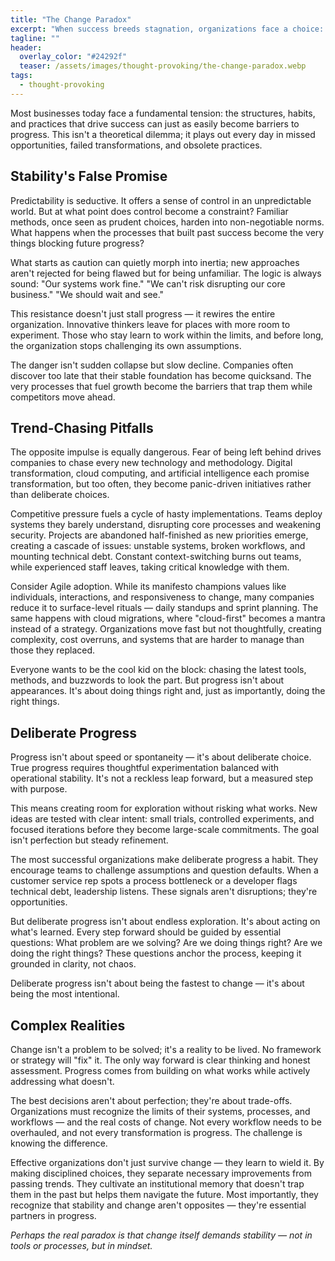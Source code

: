 ```yaml
---
title: "The Change Paradox"
excerpt: "When success breeds stagnation, organizations face a choice: cling to stability or chase fleeting trends. This piece explores why neither works—and why deliberate, thoughtful change is the real path forward."
tagline: ""
header:
  overlay_color: "#24292f"
  teaser: /assets/images/thought-provoking/the-change-paradox.webp
tags:
  - thought-provoking
---
```


Most businesses today face a fundamental tension: the structures, habits, and practices that drive success can just as easily become barriers to progress. This isn't a theoretical dilemma; it plays out every day in missed opportunities, failed transformations, and obsolete practices.

## Stability's False Promise

Predictability is seductive. It offers a sense of control in an unpredictable world. But at what point does control become a constraint? Familiar methods, once seen as prudent choices, harden into non-negotiable norms. What happens when the processes that built past success become the very things blocking future progress?

What starts as caution can quietly morph into inertia; new approaches aren't rejected for being flawed but for being unfamiliar. The logic is always sound: "Our systems work fine." "We can't risk disrupting our core business." "We should wait and see."

This resistance doesn't just stall progress — it rewires the entire organization. Innovative thinkers leave for places with more room to experiment. Those who stay learn to work within the limits, and before long, the organization stops challenging its own assumptions.

The danger isn't sudden collapse but slow decline. Companies often discover too late that their stable foundation has become quicksand. The very processes that fuel growth become the barriers that trap them while competitors move ahead.

## Trend-Chasing Pitfalls

The opposite impulse is equally dangerous. Fear of being left behind drives companies to chase every new technology and methodology. Digital transformation, cloud computing, and artificial intelligence each promise transformation, but too often, they become panic-driven initiatives rather than deliberate choices.

Competitive pressure fuels a cycle of hasty implementations. Teams deploy systems they barely understand, disrupting core processes and weakening security. Projects are abandoned half-finished as new priorities emerge, creating a cascade of issues: unstable systems, broken workflows, and mounting technical debt. Constant context-switching burns out teams, while experienced staff leaves, taking critical knowledge with them.

Consider Agile adoption. While its manifesto champions values like individuals, interactions, and responsiveness to change, many companies reduce it to surface-level rituals — daily standups and sprint planning. The same happens with cloud migrations, where "cloud-first" becomes a mantra instead of a strategy. Organizations move fast but not thoughtfully, creating complexity, cost overruns, and systems that are harder to manage than those they replaced.

Everyone wants to be the cool kid on the block: chasing the latest tools, methods, and buzzwords to look the part. But progress isn't about appearances. It's about doing things right and, just as importantly, doing the right things.

## Deliberate Progress

Progress isn't about speed or spontaneity — it's about deliberate choice. True progress requires thoughtful experimentation balanced with operational stability. It's not a reckless leap forward, but a measured step with purpose.

This means creating room for exploration without risking what works. New ideas are tested with clear intent: small trials, controlled experiments, and focused iterations before they become large-scale commitments. The goal isn't perfection but steady refinement.

The most successful organizations make deliberate progress a habit. They encourage teams to challenge assumptions and question defaults. When a customer service rep spots a process bottleneck or a developer flags technical debt, leadership listens. These signals aren't disruptions; they're opportunities.

But deliberate progress isn't about endless exploration. It's about acting on what's learned. Every step forward should be guided by essential questions: What problem are we solving? Are we doing things right? Are we doing the right things? These questions anchor the process, keeping it grounded in clarity, not chaos.

Deliberate progress isn't about being the fastest to change — it's about being the most intentional.

## Complex Realities

Change isn't a problem to be solved; it's a reality to be lived. No framework or strategy will "fix" it. The only way forward is clear thinking and honest assessment. Progress comes from building on what works while actively addressing what doesn't.

The best decisions aren't about perfection; they're about trade-offs. Organizations must recognize the limits of their systems, processes, and workflows — and the real costs of change. Not every workflow needs to be overhauled, and not every transformation is progress. The challenge is knowing the difference.

Effective organizations don't just survive change — they learn to wield it. By making disciplined choices, they separate necessary improvements from passing trends. They cultivate an institutional memory that doesn't trap them in the past but helps them navigate the future. Most importantly, they recognize that stability and change aren't opposites — they're essential partners in progress.

*Perhaps the real paradox is that change itself demands stability — not in tools or processes, but in mindset.*

